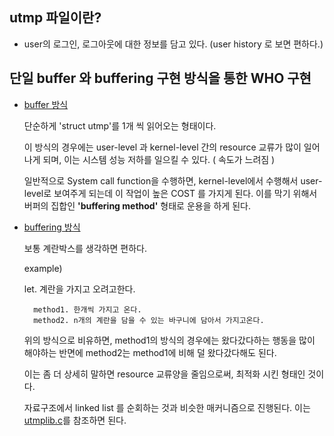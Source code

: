 ## utmp 파일이란?

- user의 로그인, 로그아웃에 대한 정보를 담고 있다. (user history 로 보면 편하다.)

## 단일 buffer 와 buffering 구현 방식을 통한 WHO 구현

- [buffer 방식](./excercise/who1.c)

  단순하게 'struct utmp'를 1개 씩 읽어오는 형태이다.

  이 방식의 경우에는 user-level 과 kernel-level 간의 resource 교류가 많이 일어 나게 되며, 이는 시스템 성능 저하를 일으킬 수 있다. ( 속도가 느려짐 )

  일반적으로 System call function을 수행하면, kernel-level에서 수행해서 user-level로 보여주게 되는데 이 작업이 높은 COST 를 가지게 된다. 이를 막기 위해서 버퍼의 집합인 **'buffering method'** 형태로 운용을 하게 된다.

- [buffering 방식](./excercise/who2.c)

  보통 계란박스를 생각하면 편하다.

  example)

  let. 계란을 가지고 오려고한다.

        method1. 한개씩 가지고 온다.
        method2. n개의 계란을 담을 수 있는 바구니에 담아서 가지고온다.

  위의 방식으로 비유하면, method1의 방식의 경우에는 왔다갔다하는 행동을 많이 해야하는 반면에 method2는 method1에 비해 덜 왔다갔다해도 된다.

  이는 좀 더 상세히 말하면 resource 교류양을 줄임으로써, 최적화 시킨 형태인 것이다.

  자료구조에서 linked list 를 순회하는 것과 비슷한 매커니즘으로 진행된다. 이는 [utmplib.c](./excercise/utmplib.c)를 참조하면 된다.
